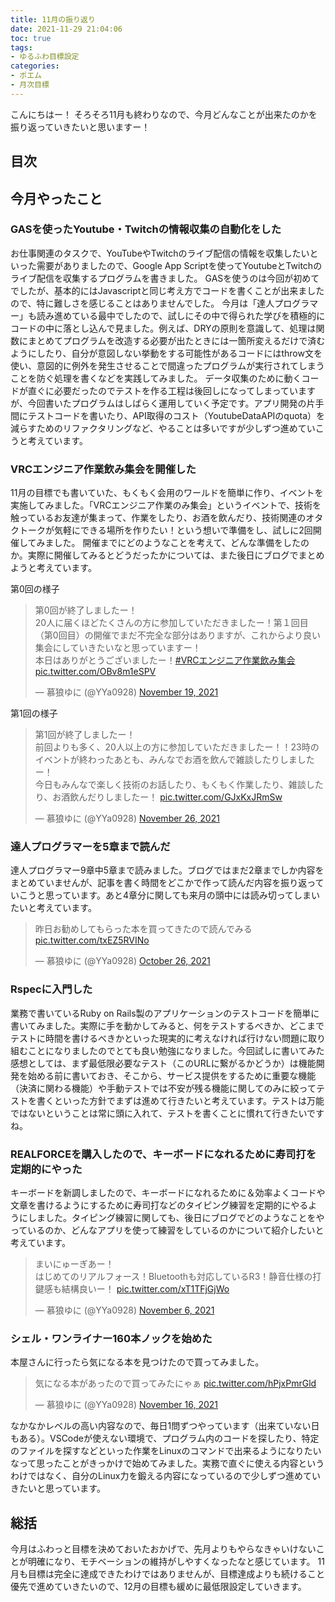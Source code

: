 ```yaml
---
title: 11月の振り返り
date: 2021-11-29 21:04:06
toc: true
tags:
- ゆるふわ目標設定
categories:
- ポエム
- 月次目標
---
```


こんにちはー！
そろそろ11月も終わりなので、今月どんなことが出来たのかを振り返っていきたいと思いますー！

## 目次
<!-- toc -->

<!--more-->

## 今月やったこと

### GASを使ったYoutube・Twitchの情報収集の自動化をした
お仕事関連のタスクで、YouTubeやTwitchのライブ配信の情報を収集したいといった需要がありましたので、Google App Scriptを使ってYoutubeとTwitchのライブ配信を収集するプログラムを書きました。
GASを使うのは今回が初めてでしたが、基本的にはJavascriptと同じ考え方でコードを書くことが出来ましたので、特に難しさを感じることはありませんでした。
今月は「達人プログラマー」も読み進めている最中でしたので、試しにその中で得られた学びを積極的にコードの中に落とし込んで見ました。例えば、DRYの原則を意識して、処理は関数にまとめてプログラムを改造する必要が出たときには一箇所変えるだけで済むようにしたり、自分が意図しない挙動をする可能性があるコードにはthrow文を使い、意図的に例外を発生させることで間違ったプログラムが実行されてしまうことを防ぐ処理を書くなどを実践してみました。
データ収集のために動くコードが直ぐに必要だったのでテストを作る工程は後回しになってしまっていますが、今回書いたプログラムはしばらく運用していく予定です。アプリ開発の片手間にテストコードを書いたり、API取得のコスト（YoutubeDataAPIのquota）を減らすためのリファクタリングなど、やることは多いですが少しずつ進めていこうと考えています。

### VRCエンジニア作業飲み集会を開催した
11月の目標でも書いていた、もくもく会用のワールドを簡単に作り、イベントを実施してみました。「VRCエンジニア作業のみ集会」というイベントで、技術を触っているお友達が集まって、作業をしたり、お酒を飲んだり、技術関連のオタクトークが気軽にできる場所を作りたい！という想いで準備をし、試しに2回開催してみました。
開催までにどのようなことを考えて、どんな準備をしたのか。実際に開催してみるとどうだったかについては、また後日にブログでまとめようと考えています。

第0回の様子
<blockquote class="twitter-tweet"><p lang="ja" dir="ltr">第0回が終了しましたー！<br>20人に届くほどたくさんの方に参加していただきましたー！第１回目（第0回目）の開催でまだ不完全な部分はありますが、これからより良い集会にしていきたいなと思っていますー！<br>本日はありがとうございましたー！<a href="https://twitter.com/hashtag/VRC%E3%82%A8%E3%83%B3%E3%82%B8%E3%83%8B%E3%82%A2%E4%BD%9C%E6%A5%AD%E9%A3%B2%E3%81%BF%E9%9B%86%E4%BC%9A?src=hash&amp;ref_src=twsrc%5Etfw">#VRCエンジニア作業飲み集会</a> <a href="https://t.co/OBv8m1eSPV">pic.twitter.com/OBv8m1eSPV</a></p>&mdash; 慕狼ゆに (@YYa0928) <a href="https://twitter.com/YYa0928/status/1461722637080530946?ref_src=twsrc%5Etfw">November 19, 2021</a></blockquote> <script async src="https://platform.twitter.com/widgets.js" charset="utf-8"></script>

第1回の様子
<blockquote class="twitter-tweet"><p lang="ja" dir="ltr">第1回が終了しましたー！<br>前回よりも多く、20人以上の方に参加していただきましたー！！23時のイベントが終わったあとも、みんなでお酒を飲んで雑談したりしましたー！<br>今日もみんなで楽しく技術のお話したり、もくもく作業したり、雑談したり、お酒飲んだりしましたー！ <a href="https://t.co/GJxKxJRmSw">pic.twitter.com/GJxKxJRmSw</a></p>&mdash; 慕狼ゆに (@YYa0928) <a href="https://twitter.com/YYa0928/status/1464268538814689280?ref_src=twsrc%5Etfw">November 26, 2021</a></blockquote> <script async src="https://platform.twitter.com/widgets.js" charset="utf-8"></script>

### 達人プログラマーを5章まで読んだ
達人プログラマー9章中5章まで読みました。ブログではまだ2章までしか内容をまとめていませんが、記事を書く時間をどこかで作って読んだ内容を振り返っていこうと思っています。あと4章分に関しても来月の頭中には読み切ってしまいたいと考えています。

<blockquote class="twitter-tweet"><p lang="ja" dir="ltr">昨日お勧めしてもらった本を買ってきたので読んでみる <a href="https://t.co/txEZ5RVINo">pic.twitter.com/txEZ5RVINo</a></p>&mdash; 慕狼ゆに (@YYa0928) <a href="https://twitter.com/YYa0928/status/1452842830230024196?ref_src=twsrc%5Etfw">October 26, 2021</a></blockquote> <script async src="https://platform.twitter.com/widgets.js" charset="utf-8"></script>

### Rspecに入門した
業務で書いているRuby on Rails製のアプリケーションのテストコードを簡単に書いてみました。実際に手を動かしてみると、何をテストするべきか、どこまでテストに時間を書けるべきかといった現実的に考えなければ行けない問題に取り組むことになりましたのでとても良い勉強になりました。今回試しに書いてみた感想としては、まず最低限必要なテスト（このURLに繋がるかどうか）は機能開発を始める前に書いておき、そこから、サービス提供をするために重要な機能（決済に関わる機能）や手動テストでは不安が残る機能に関してのみに絞ってテストを書くといった方針でまずは進めて行きたいと考えています。テストは万能ではないということは常に頭に入れて、テストを書くことに慣れて行きたいですね。

### REALFORCEを購入したので、キーボードになれるために寿司打を定期的にやった
キーボードを新調しましたので、キーボードになれるために＆効率よくコードや文章を書けるようにするために寿司打などのタイピング練習を定期的にやるようにしました。タイピング練習に関しても、後日にブログでどのようなことをやっているのか、どんなアプリを使って練習をしているのかについて紹介したいと考えています。

<blockquote class="twitter-tweet"><p lang="ja" dir="ltr">まいにゅーぎあー！<br>はじめてのリアルフォース！Bluetoothも対応しているR3！静音仕様の打鍵感も結構良いー！ <a href="https://t.co/xT1TFjGjWo">pic.twitter.com/xT1TFjGjWo</a></p>&mdash; 慕狼ゆに (@YYa0928) <a href="https://twitter.com/YYa0928/status/1456817478592458754?ref_src=twsrc%5Etfw">November 6, 2021</a></blockquote> <script async src="https://platform.twitter.com/widgets.js" charset="utf-8"></script>

### シェル・ワンライナー160本ノックを始めた

本屋さんに行ったら気になる本を見つけたので買ってみました。

<blockquote class="twitter-tweet"><p lang="ja" dir="ltr">気になる本があったので買ってみたにゃぁ <a href="https://t.co/hPjxPmrGld">pic.twitter.com/hPjxPmrGld</a></p>&mdash; 慕狼ゆに (@YYa0928) <a href="https://twitter.com/YYa0928/status/1460511240187383811?ref_src=twsrc%5Etfw">November 16, 2021</a></blockquote> <script async src="https://platform.twitter.com/widgets.js" charset="utf-8"></script>

なかなかレベルの高い内容なので、毎日1問ずつやっています（出来ていない日もある）。VSCodeが使えない環境で、プログラム内のコードを探したり、特定のファイルを探すなどといった作業をLinuxのコマンドで出来るようになりたいなって思ったことがきっかけで始めてみました。実務で直ぐに使える内容というわけではなく、自分のLinux力を鍛える内容になっているので少しずつ進めていきたいと思っています。

## 総括
今月はふわっと目標を決めておいたおかげで、先月よりもやらなきゃいけないことが明確になり、モチベーションの維持がしやすくなったなと感じています。
11月も目標は完全に達成できたわけではありませんが、目標達成よりも続けること優先で進めていきたいので、12月の目標も緩めに最低限設定していきます。